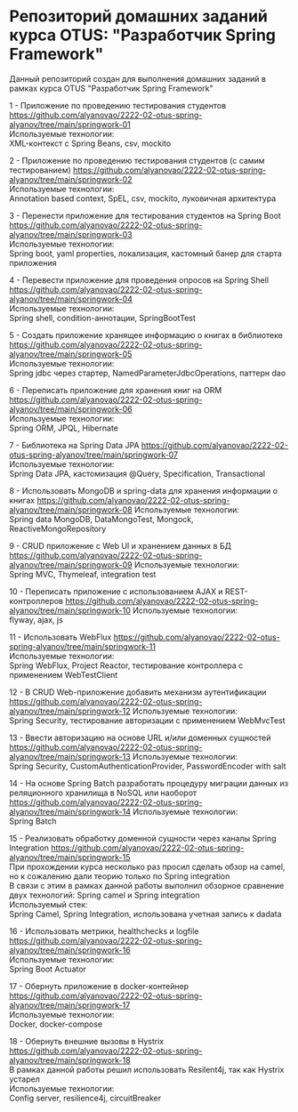 # Репозиторий домашних заданий курса OTUS: "Разработчик Spring Framework"
Данный репозиторий создан для выполнения домашних заданий в рамках курса OTUS "Разработчик Spring Framework"


1 - Приложение по проведению тестирования студентов<br/>
https://github.com/alyanovao/2222-02-otus-spring-alyanov/tree/main/springwork-01 <br/>
Используемые технологии:<br/>
XML-контекст c Spring Beans, csv, mockito

2 - Приложение по проведению тестирования студентов (с самим тестированием)
https://github.com/alyanovao/2222-02-otus-spring-alyanov/tree/main/springwork-02 <br/>
Используемые технологии:<br/>
Annotation based context, SpEL, csv, mockito, луковичная архитектура

3 - Перенести приложение для тестирования студентов на Spring Boot
https://github.com/alyanovao/2222-02-otus-spring-alyanov/tree/main/springwork-03 <br/>
Используемые технологии:<br/>
Spring boot, yaml properties, локализация, кастомный банер для старта приложения

4 - Перевести приложение для проведения опросов на Spring Shell
https://github.com/alyanovao/2222-02-otus-spring-alyanov/tree/main/springwork-04 <br/>
Используемые технологии:<br/>
Spring shell, condition-аннотации, SpringBootTest

5 - Создать приложение хранящее информацию о книгах в библиотеке
https://github.com/alyanovao/2222-02-otus-spring-alyanov/tree/main/springwork-05 <br/>
Используемые технологии:<br/>
Spring jdbc через стартер, NamedParameterJdbcOperations, паттерн dao

6 - Переписать приложение для хранения книг на ORM
https://github.com/alyanovao/2222-02-otus-spring-alyanov/tree/main/springwork-06 <br/>
Используемые технологии:<br/>
Spring ORM, JPQL, Hibernate

7 - Библиотека на Spring Data JPA
https://github.com/alyanovao/2222-02-otus-spring-alyanov/tree/main/springwork-07 <br/>
Используемые технологии:<br/>
Spring Data JPA, кастомизация @Query, Specification, Transactional

8 - Использовать MongoDB и spring-data для хранения информации о книгах
https://github.com/alyanovao/2222-02-otus-spring-alyanov/tree/main/springwork-08
Используемые технологии:<br/>
Spring data MongoDB, DataMongoTest, Mongock, ReactiveMongoRepository

9 - CRUD приложение с Web UI и хранением данных в БД
https://github.com/alyanovao/2222-02-otus-spring-alyanov/tree/main/springwork-09
Используемые технологии:<br/>
Spring MVC, Thymeleaf, integration test

10 - Переписать приложение с использованием AJAX и REST-контроллеров
https://github.com/alyanovao/2222-02-otus-spring-alyanov/tree/main/springwork-10
Используемые технологии:<br/>
flyway, ajax, js

11 - Использовать WebFlux
https://github.com/alyanovao/2222-02-otus-spring-alyanov/tree/main/springwork-11 <br/>
Используемые технологии:<br/>
Spring WebFlux, Project Reactor, тестирование контроллера с применением WebTestClient

12 - В CRUD Web-приложение добавить механизм аутентификации
https://github.com/alyanovao/2222-02-otus-spring-alyanov/tree/main/springwork-12
Используемые технологии:<br/>
Spring Security, тестирование авторизации с применением WebMvcTest

13 - Ввести авторизацию на основе URL и/или доменных сущностей
https://github.com/alyanovao/2222-02-otus-spring-alyanov/tree/main/springwork-13
Используемые технологии:<br/>
Spring Security, CustomAuthenticationProvider, PasswordEncoder with salt

14 - На основе Spring Batch разработать процедуру миграции данных из реляционного хранилища в NoSQL или наоборот
https://github.com/alyanovao/2222-02-otus-spring-alyanov/tree/main/springwork-14
Используемые технологии:<br/>
Spring Batch

15 - Реализовать обработку доменной сущности через каналы Spring Integration
https://github.com/alyanovao/2222-02-otus-spring-alyanov/tree/main/springwork-15 <br/>
При прохождении курса несколько раз просил сделать обзор на camel, но к сожалению дали теорию только по Spring integration<br/>
В связи с этим в рамках данной работы выполнил обзорное сравнение двух технологий: Spring camel и Spring integration<br/>
Используемый стек:<br/>
Spring Camel, Spring Integration, использована учетная запись к dadata

16 - Использовать метрики, healthchecks и logfile
https://github.com/alyanovao/2222-02-otus-spring-alyanov/tree/main/springwork-16 <br/>
Используемые технологии:<br/>
Spring Boot Actuator

17 - Обернуть приложение в docker-контейнер<br/>
https://github.com/alyanovao/2222-02-otus-spring-alyanov/tree/main/springwork-17 <br/>
Используемые технологии:<br/>
Docker, docker-compose

18 - Обернуть внешние вызовы в Hystrix
https://github.com/alyanovao/2222-02-otus-spring-alyanov/tree/main/springwork-18 <br/>
В рамках данной работы решил использовать Resilent4j, так как Hystrix устарел<br/>
Используемые технологии:<br/>
Config server, resilience4j, circuitBreaker